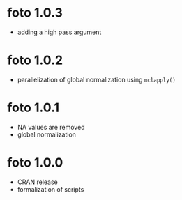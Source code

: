 # foto 1.0.3

* adding a high pass argument

# foto 1.0.2

* parallelization of global normalization using `mclapply()`

# foto 1.0.1

* NA values are removed
* global normalization

# foto 1.0.0

* CRAN release
* formalization of scripts
